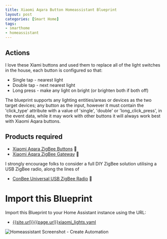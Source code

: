 ```yaml
---
title: Xiaomi Aqara Button Homeassistant Blueprint
layout: post
categories: [Smart Home]
tags:
- smarthome
- homeassistant
---
```


## Actions

I love these Xiami buttons and used them to replace all of the light switches in 
the house, each button is configured so that:

* Single tap - nearest light
* Double tap - next nearest light
* Long press - make any light on bright (or brighten both if both off)

The blueprint supports any lighting entities/areas or devices as the two target
devices; any button as the input, however it must contain the 'click_type' attribute
with a value of 'single', 'double' or 'long_click_press', in the event data, while it 
may work with other buttons it will always work best with Xiaomi Aqara buttons.

## Products required

* [Xiaomi Aqara ZigBee Buttons](https://amzn.to/3klBb1w) 🛒
* [Xiaomi Aqara ZigBee Gateway](https://amzn.to/3bVVKgs) 🛒

I strongly encourage folks to consider a full DIY ZigBee solution utilising a
USB ZigBee radio, along the lines of

* [ConBee Universal USB ZigBee Radio](https://amzn.to/3H4IioG) 🛒

# Import this Blueprint

Import this Blueprint to your Home Assistant instance using the URL:

* [{{site.url}}{{page.url}}xiaomi_lights.yaml]({{page.url}}xiaomi_lights.yaml)


![Homeassistant Screenshot - Create Automation]({{page.url}}screenshot.jpg)
